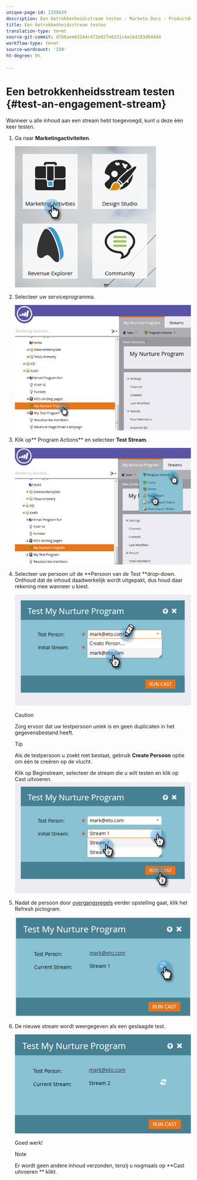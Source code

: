```yaml
---
unique-page-id: 2359839
description: Een betrokkenheidsstream testen - Marketo Docs - Productdocumentatie
title: Een betrokkenheidsstream testen
translation-type: tm+mt
source-git-commit: d7d6aee63144c472e02fe0221c4a164183d04dd4
workflow-type: tm+mt
source-wordcount: '159'
ht-degree: 0%

---
```



# Een betrokkenheidsstream testen {#test-an-engagement-stream}

Wanneer u alle inhoud aan een stream hebt toegevoegd, kunt u deze één keer testen.

1. Ga naar **Marketingactiviteiten**.

   ![](assets/one.png)

1. Selecteer uw serviceprogramma.

   ![](assets/two.png)

1. Klik op** Program Actions** en selecteer **Test Stream**.

   ![](assets/three.png)

1. Selecteer uw persoon uit de **Persoon van de Test **drop-down. Onthoud dat de inhoud daadwerkelijk wordt uitgepakt, dus houd daar rekening mee wanneer u kiest.

   ![](assets/four-rubix.png)

   >[!CAUTION]
   >
   >Zorg ervoor dat uw testpersoon uniek is en geen duplicaten in het gegevensbestand heeft.

   >[!TIP]
   >
   >Als de testpersoon u zoekt niet bestaat, gebruik **Create Persoon** optie om één te creëren op de vlucht.

   Klik op Beginstream, selecteer de stream die u wilt testen en klik op Cast uitvoeren.
   ![](assets/five-rubiks.png)

1. Nadat de persoon door [overgangsregels](transition-people-between-engagement-streams.md) eerder opstelling gaat, klik het Refresh pictogram.

   ![](assets/six-rubiks.png)

1. De nieuwe stream wordt weergegeven als een geslaagde test.

   ![](assets/seven-rubiks.png)

   Goed werk!

   >[!NOTE]
   >
   >Er wordt geen andere inhoud verzonden, tenzij u nogmaals op **Cast uitvoeren ** klikt.

